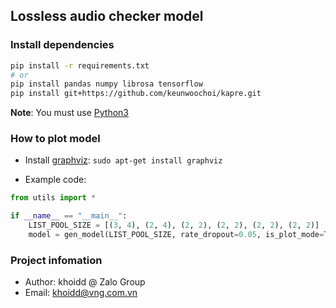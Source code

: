 ## Lossless audio checker model


### Install dependencies

```bash
pip install -r requirements.txt
# or
pip install pandas numpy librosa tensorflow
pip install git+https://github.com/keunwoochoi/kapre.git
```

**Note**: You must use [Python3](https://www.python.org/downloads/)

### How to plot model

- Install [graphviz](https://graphviz.org/): `sudo apt-get install graphviz`

- Example code:

```python
from utils import *

if __name__ == "__main__":
    LIST_POOL_SIZE = [(3, 4), (2, 4), (2, 2), (2, 2), (2, 2), (2, 2)]
    model = gen_model(LIST_POOL_SIZE, rate_dropout=0.05, is_plot_mode=True)
```

### Project infomation

- Author: khoidd @ Zalo Group
- Email: khoidd@vng.com.vn